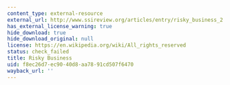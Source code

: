 ```yaml
---
content_type: external-resource
external_url: http://www.ssireview.org/articles/entry/risky_business_2
has_external_license_warning: true
hide_download: true
hide_download_original: null
license: https://en.wikipedia.org/wiki/All_rights_reserved
status: check_failed
title: Risky Business
uid: f8ec26d7-ec90-40d8-aa78-91cd507f6470
wayback_url: ''
---
```

